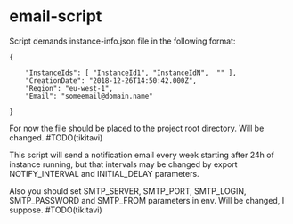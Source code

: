 # email-script

Script demands instance-info.json file in the following format:

```
{

    "InstanceIds": [ "InstanceId1", "InstanceIdN",  "" ],
    "CreationDate": "2018-12-26T14:50:42.000Z",
    "Region": "eu-west-1",
    "Email": "someemail@domain.name"

}
```

For now the file should be placed to the project root directory. Will be changed. #TODO(tikitavi)

This script will send a notification email every week starting after 24h of instance running, but that intervals may be changed by export NOTIFY_INTERVAL and INITIAL_DELAY parameters.

Also you should set SMTP_SERVER, SMTP_PORT, SMTP_LOGIN, SMTP_PASSWORD and SMTP_FROM parameters in env. Will be changed, I suppose. #TODO(tikitavi)
